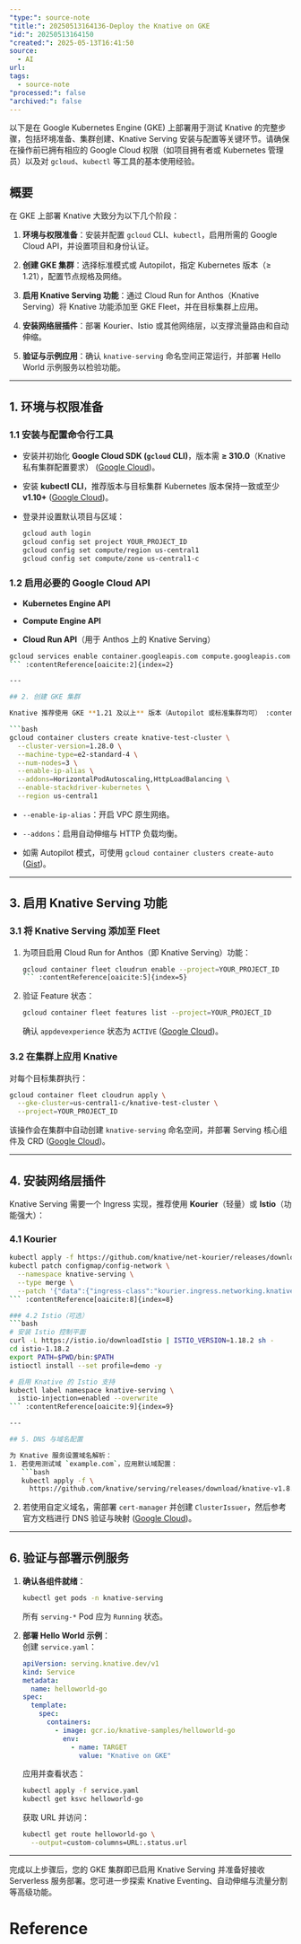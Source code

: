```yaml
---
"type:": source-note
"title:": 20250513164136-Deploy the Knative on GKE
"id:": 20250513164150
"created:": 2025-05-13T16:41:50
source:
  - AI
url: 
tags:
  - source-note
"processed:": false
"archived:": false
---
```

以下是在 Google Kubernetes Engine (GKE) 上部署用于测试 Knative 的完整步骤，包括环境准备、集群创建、Knative Serving 安装与配置等关键环节。请确保在操作前已拥有相应的 Google Cloud 权限（如项目拥有者或 Kubernetes 管理员）以及对 `gcloud`、`kubectl` 等工具的基本使用经验。

## 概要

在 GKE 上部署 Knative 大致分为以下几个阶段：

1. **环境与权限准备**：安装并配置 `gcloud` CLI、`kubectl`，启用所需的 Google Cloud API，并设置项目和身份认证。
    
2. **创建 GKE 集群**：选择标准模式或 Autopilot，指定 Kubernetes 版本（≥ 1.21），配置节点规格及网络。
    
3. **启用 Knative Serving 功能**：通过 Cloud Run for Anthos（Knative Serving）将 Knative 功能添加至 GKE Fleet，并在目标集群上应用。
    
4. **安装网络层插件**：部署 Kourier、Istio 或其他网络层，以支撑流量路由和自动伸缩。
    
5. **验证与示例应用**：确认 `knative-serving` 命名空间正常运行，并部署 Hello World 示例服务以检验功能。
    

---

## 1. 环境与权限准备

### 1.1 安装与配置命令行工具

- 安装并初始化 **Google Cloud SDK (`gcloud` CLI)**，版本需 **≥ 310.0**（Knative 私有集群配置要求） ([Google Cloud](https://cloud.google.com/kubernetes-engine/enterprise/knative-serving/docs/setup?utm_source=chatgpt.com "Setting up Knative serving | Google Cloud"))。
    
- 安装 **kubectl CLI**，推荐版本与目标集群 Kubernetes 版本保持一致或至少 **v1.10+** ([Google Cloud](https://cloud.google.com/kubernetes-engine/enterprise/knative-serving/docs/install/on-gcp?utm_source=chatgpt.com "Installing Knative serving on Google Cloud"))。
    
- 登录并设置默认项目与区域：
    
    ```bash
    gcloud auth login
    gcloud config set project YOUR_PROJECT_ID
    gcloud config set compute/region us-central1
    gcloud config set compute/zone us-central1-c
    ```
    

### 1.2 启用必要的 Google Cloud API

- **Kubernetes Engine API**
    
- **Compute Engine API**
    
- **Cloud Run API**（用于 Anthos 上的 Knative Serving）
    

````bash
gcloud services enable container.googleapis.com compute.googleapis.com run.googleapis.com
``` :contentReference[oaicite:2]{index=2}  

---

## 2. 创建 GKE 集群

Knative 推荐使用 GKE **1.21 及以上** 版本（Autopilot 或标准集群均可） :contentReference[oaicite:3]{index=3}。以下示例为标准模式：

```bash
gcloud container clusters create knative-test-cluster \
  --cluster-version=1.28.0 \
  --machine-type=e2-standard-4 \
  --num-nodes=3 \
  --enable-ip-alias \
  --addons=HorizontalPodAutoscaling,HttpLoadBalancing \
  --enable-stackdriver-kubernetes \
  --region us-central1
````

- `--enable-ip-alias`：开启 VPC 原生网络。
    
- `--addons`：启用自动伸缩与 HTTP 负载均衡。
    
- 如需 Autopilot 模式，可使用 `gcloud container clusters create-auto` ([Gist](https://gist.github.com/WilliamDenniss/3cff8658411ee3342c3e35017c22898c?utm_source=chatgpt.com "Installation of Knative on a GKE Autopilot cluster - GitHub Gist"))。
    

---

## 3. 启用 Knative Serving 功能

### 3.1 将 Knative Serving 添加至 Fleet

1. 为项目启用 Cloud Run for Anthos（即 Knative Serving）功能：
    
    ````bash
    gcloud container fleet cloudrun enable --project=YOUR_PROJECT_ID
    ``` :contentReference[oaicite:5]{index=5}  
    ````
    
2. 验证 Feature 状态：
    
    ```bash
    gcloud container fleet features list --project=YOUR_PROJECT_ID
    ```
    
    确认 `appdevexperience` 状态为 `ACTIVE` ([Google Cloud](https://cloud.google.com/kubernetes-engine/enterprise/knative-serving/docs/install/on-gcp "Installing Knative serving on Google Cloud"))。
    

### 3.2 在集群上应用 Knative

对每个目标集群执行：

```bash
gcloud container fleet cloudrun apply \
  --gke-cluster=us-central1-c/knative-test-cluster \
  --project=YOUR_PROJECT_ID
```

该操作会在集群中自动创建 `knative-serving` 命名空间，并部署 Serving 核心组件及 CRD ([Google Cloud](https://cloud.google.com/kubernetes-engine/enterprise/knative-serving/docs/install/on-gcp "Installing Knative serving on Google Cloud"))。

---

## 4. 安装网络层插件

Knative Serving 需要一个 Ingress 实现，推荐使用 **Kourier**（轻量）或 **Istio**（功能强大）：

### 4.1 Kourier

````bash
kubectl apply -f https://github.com/knative/net-kourier/releases/download/knative-v1.8.2/kourier.yaml
kubectl patch configmap/config-network \
  --namespace knative-serving \
  --type merge \
  --patch '{"data":{"ingress-class":"kourier.ingress.networking.knative.dev"}}'
``` :contentReference[oaicite:8]{index=8}  

### 4.2 Istio（可选）
```bash
# 安装 Istio 控制平面
curl -L https://istio.io/downloadIstio | ISTIO_VERSION=1.18.2 sh -
cd istio-1.18.2
export PATH=$PWD/bin:$PATH
istioctl install --set profile=demo -y

# 启用 Knative 的 Istio 支持
kubectl label namespace knative-serving \
  istio-injection=enabled --overwrite
``` :contentReference[oaicite:9]{index=9}  

---

## 5. DNS 与域名配置

为 Knative 服务设置域名解析：
1. 若使用测试域 `example.com`，应用默认域配置：
   ```bash
   kubectl apply -f \
     https://github.com/knative/serving/releases/download/knative-v1.8.2/serving-default-domain.yaml
````

2. 若使用自定义域名，需部署 `cert-manager` 并创建 `ClusterIssuer`，然后参考官方文档进行 DNS 验证与映射 ([Google Cloud](https://cloud.google.com/kubernetes-engine/enterprise/knative-serving/docs/install/on-gcp?utm_source=chatgpt.com "Installing Knative serving on Google Cloud"))。
    

---

## 6. 验证与部署示例服务

1. **确认各组件就绪**：
    
    ```bash
    kubectl get pods -n knative-serving
    ```
    
    所有 `serving-*` Pod 应为 `Running` 状态。
    
2. **部署 Hello World 示例**：  
    创建 `service.yaml`：
    
    ```yaml
    apiVersion: serving.knative.dev/v1
    kind: Service
    metadata:
      name: helloworld-go
    spec:
      template:
        spec:
          containers:
            - image: gcr.io/knative-samples/helloworld-go
              env:
                - name: TARGET
                  value: "Knative on GKE"
    ```
    
    应用并查看状态：
    
    ```bash
    kubectl apply -f service.yaml
    kubectl get ksvc helloworld-go
    ```
    
    获取 URL 并访问：
    
    ```bash
    kubectl get route helloworld-go \
      --output=custom-columns=URL:.status.url
    ```
    

---

完成以上步骤后，您的 GKE 集群即已启用 Knative Serving 并准备好接收 Serverless 服务部署。您可进一步探索 Knative Eventing、自动伸缩与流量分割等高级功能。

# Reference